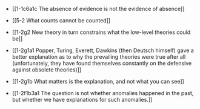 - [[1-1c6a1c The absence of evidence is not the evidence of absence]]
- [[5-2 What counts cannot be counted]]
- [[1-2g2 New theory in turn constrains what the low-level theories could be]]

- [[1-2g1a1 Popper, Turing, Everett, Dawkins (then Deutsch himself) gave a better explanation as to why the prevailing theories were true after all (unfortunately, they have found themselves constantly on the defensive against obsolete theories)]]
- [[1-2g1b What matters is the explanation, and not what you can see]]

- [[1-2f1b3a1 The question is not whether anomalies happened in the past, but whether we have explanations for such anomalies.]]
